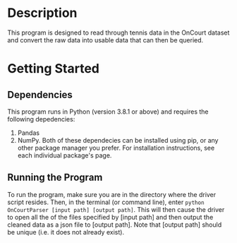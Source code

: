 # Description 
This program is designed to read through tennis data in the OnCourt dataset and convert the raw data into usable data that can then be queried.
# Getting Started
## Dependencies
This program runs in Python (version 3.8.1 or above) and requires the following depedencies:
1. Pandas
2. NumPy.
Both of these dependecies can be installed using pip, or any other package manager you prefer. For installation instructions, see each individual package's page.
## Running the Program
To run the program, make sure you are in the directory where the driver script resides. Then, in the terminal (or command line), enter `python OnCourtParser [input path] [output path]`. This will then cause the driver to open all the of the files specified by [input path] and then output the cleaned data as a json file to [output path]. Note that [output path] should be unique (i.e. it does not already exist).
